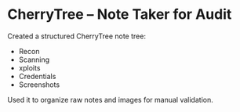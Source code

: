 # CherryTree – Note Taker for Audit

Created a structured CherryTree note tree:

- Recon  
- Scanning  
- xploits  
- Credentials  
- Screenshots

Used it to organize raw notes and images for manual validation.

